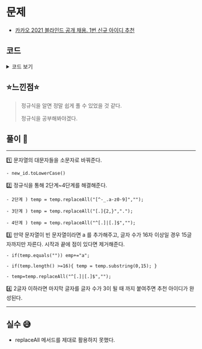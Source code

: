 # 문제
- [카카오 2021 블라인드 공개 채용. 1번 신규 아이디 추천](https://programmers.co.kr/learn/courses/30/lessons/72410)

## 코드

<details><summary> 코드 보기 </summary>

``` java
import java.io.BufferedReader;
import java.io.IOException;
import java.io.InputStreamReader;
import java.util.StringTokenizer;

public class recruit2021_1 {

    static BufferedReader br = new BufferedReader(new InputStreamReader(System.in));
    static StringTokenizer st;

    public static void main(String[] args) throws IOException {
        String line = br.readLine();
        Solution sol = new Solution();
        System.out.println(sol.solution(line));
    }
}

class Solution {

    public String solution(String new_id) {
        StringBuilder sb = new StringBuilder(new_id);

        /* First */

        for (int i = 0; i < sb.length(); i++) {
            char temp = sb.charAt(i);
            if (temp >= 'A' && temp <= 'Z') {
                sb.setCharAt(i, (char) ('a' + (temp - 'A')));
            }
        }
        /* Second */

        for (int i = 0; i < sb.length(); i++) {
            char temp = sb.charAt(i);
            if (!((temp >= 'a' && temp <= 'z') || (temp >= '0' && temp <= '9') ||
                temp == '-' || temp == '_' || temp == '.')) {
                sb.deleteCharAt(i);
                i -= 1;
            }
        }

        /* Third */

        for (int i = 0; i < sb.length(); i++) {
            if (sb.charAt(i) == '.') {
                if (i + 1 < sb.length() && sb.charAt(i + 1) == '.') {
                    sb.deleteCharAt(i + 1);
                    i -= 1;
                }
            }
        }

        /* Fourth */

        while (sb.length() > 0 && (sb.charAt(0) == '.' || sb.charAt(sb.length() - 1) == '.')) {
            if (sb.charAt(0) == '.') {
                sb.deleteCharAt(0);
            }
            if (sb.length() > 0 && sb.charAt(sb.length() - 1) == '.') {
                sb.deleteCharAt(sb.length() - 1);
            }
        }

        /* Fifth */

        if (sb.length() == 0) {
            sb = new StringBuilder("a");
        }
        new_id = sb.toString();

        /* Sixth */

        if (new_id.length() >= 16) {
            new_id = new_id.substring(0, 15);
        }
        sb = new StringBuilder(new_id);

        while (sb.charAt(sb.length() - 1) == '.') {
            sb.deleteCharAt(sb.length() - 1);
        }

        /* Seventh */

        char last = sb.charAt(sb.length() - 1);
        while (sb.length() <= 2) {
            sb.append(last);
        }

        return sb.toString();
    }
}
```

</details>

## ⭐️느낀점⭐️
> 정규식을 알면 정말 쉽게 풀 수 있었을 것 같다.
> 
> 정규식을 공부해봐야겠다.

## 풀이 📣
<hr/>

1️⃣ 문자열의 대문자들을 소문자로 바꿔준다.

    - new_id.toLowerCase()

2️⃣ 정규식을 통해 2단계~4단계를 해결해준다.

    - 2단계 ) temp = temp.replaceAll("[^-_.a-z0-9]","");

    - 3단계 ) temp = temp.replaceAll("[.]{2,}",".");

    - 4단계 ) temp = temp.replaceAll("^[.]|[.]$","");


3️⃣ 만약 문자열이 빈 문자열이라면 a 를 추가해주고, 글자 수가 16자 이상일 경우 15글자까지만 자른다. 시작과 끝에 점이 있다면 제거해준다.

    - if(temp.equals("")) emp+="a";

    - if(temp.length() >=16){ temp = temp.substring(0,15); }

    - temp=temp.replaceAll("^[.]|[.]$","");


4️⃣ 2글자 이하라면 마지막 글자를 글자 수가 3이 될 때 까지 붙여주면 추천 아이디가 완성된다.

<hr/>

## 실수 😅
- replaceAll 메서드를 제대로 활용하지 못했다.